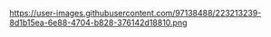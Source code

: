 https://user-images.githubusercontent.com/97138488/223213239-8d1b15ea-6e88-4704-b828-376142d18810.png
